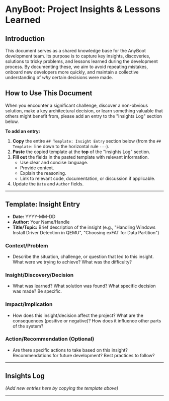 # AnyBoot: Project Insights & Lessons Learned

## Introduction

This document serves as a shared knowledge base for the AnyBoot development team. Its purpose is to capture key insights, discoveries, solutions to tricky problems, and lessons learned during the development process. By documenting these, we aim to avoid repeating mistakes, onboard new developers more quickly, and maintain a collective understanding of *why* certain decisions were made.

## How to Use This Document

When you encounter a significant challenge, discover a non-obvious solution, make a key architectural decision, or learn something valuable that others might benefit from, please add an entry to the "Insights Log" section below.

**To add an entry:**

1.  **Copy** the entire `## Template: Insight Entry` section below (from the `## Template:` line down to the horizontal rule `---`).
2.  **Paste** the copied template at the **top** of the "Insights Log" section.
3.  **Fill out** the fields in the pasted template with relevant information.
    *   Use clear and concise language.
    *   Provide context.
    *   Explain the reasoning.
    *   Link to relevant code, documentation, or discussion if applicable.
4.  Update the `Date` and `Author` fields.

---

## Template: Insight Entry

*   **Date:** YYYY-MM-DD
*   **Author:** Your Name/Handle
*   **Title/Topic:** Brief description of the insight (e.g., "Handling Windows Install Driver Detection in QEMU", "Choosing exFAT for Data Partition")

### Context/Problem

*   Describe the situation, challenge, or question that led to this insight. What were we trying to achieve? What was the difficulty?

### Insight/Discovery/Decision

*   What was learned? What solution was found? What specific decision was made? Be specific.

### Impact/Implication

*   How does this insight/decision affect the project? What are the consequences (positive or negative)? How does it influence other parts of the system?

### Action/Recommendation (Optional)

*   Are there specific actions to take based on this insight? Recommendations for future development? Best practices to follow?

---

## Insights Log

*(Add new entries here by copying the template above)*

---